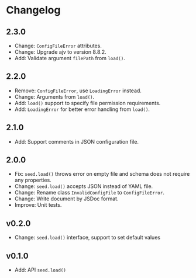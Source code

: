 # Changelog

## 2.3.0

* Change: `ConfigFileError` attributes.
* Change: Upgrade ajv to version 8.8.2.
* Add: Validate argument `filePath` from `load()`.

## 2.2.0

* Remove: `ConfigFileError`, use `LoadingError` instead.
* Change: Arguments from `load()`.
* Add: `load()` support to specify file permission requirements.
* Add: `LoadingError` for better error handling from `load()`.

## 2.1.0

* Add: Support comments in JSON configuration file.

## 2.0.0

* Fix: `seed.load()` throws error on empty file and schema does not require
  any properties.
* Change: `seed.load()` accepts JSON instead of YAML file.
* Change: Rename class `InvalidConfigFile` to `ConfigFileError`.
* Change: Write document by JSDoc format.
* Improve: Unit tests.

## v0.2.0

* Change: `seed.load()` interface, support to set default values

## v0.1.0

* Add: API `seed.load()`
